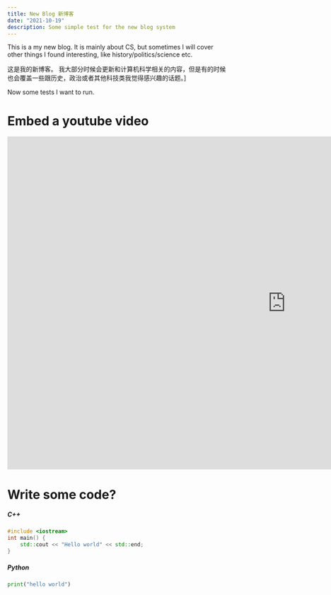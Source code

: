 ```yaml
---
title: New Blog 新博客
date: "2021-10-19"
description: Some simple test for the new blog system
---
```


This is a my new blog. It is mainly about CS, but sometimes I will cover other things I found interesting, like history/politics/science etc.

这是我的新博客。 我大部分时候会更新和计算机科学相关的内容，但是有的时候也会覆盖一些跟历史，政治或者其他科技类我觉得感兴趣的话题。]

Now some tests I want to run.

# Embed a youtube video

<iframe width="1258" height="753" src="https://www.youtube.com/embed/nx5g5bwtUuA" title="YouTube video player" frameborder="0" allow="accelerometer; autoplay; clipboard-write; encrypted-media; gyroscope; picture-in-picture" allowfullscreen></iframe>

# Write some code?

##### C++

```cpp
#include <iostream>
int main() {
    std::cout << "Hello world" << std::end;
}
```

##### Python

```python
print("hello world")
```
